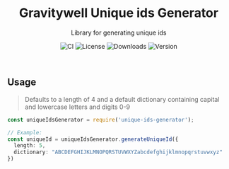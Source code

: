 <h1 align="center">Gravitywell Unique ids Generator</h1>
<p align="center">Library for generating unique ids</p>
<p align="center">
  <img src="https://img.shields.io/github/workflow/status/GravitywellUK/packages/CI/master" alt="CI" />
  <img src="https://img.shields.io/github/license/gravitywelluk/packages" alt="License" />
  <img src="https://img.shields.io/npm/dm/@gravitywelluk/unique-ids-generator" alt="Downloads" />
  <img src="https://img.shields.io/npm/v/@gravitywelluk/unique-ids-generator" alt="Version" />
</p>
<br />

## Usage
> Defaults to a length of 4 and a default dictionary containing capital and lowercase letters and digits 0-9
```typescript
const uniqueIdsGenerator = require('unique-ids-generator');

// Example:
const uniqueId = uniqueIdsGenerator.generateUniqueId({
  length: 5,
  dictionary: "ABCDEFGHIJKLMNOPQRSTUVWXYZabcdefghijklmnopqrstuvwxyz"
})
```
